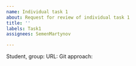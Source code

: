 ```yaml
---
name: Individual task 1
about: Request for review of individual task 1
title: ''
labels: Task1
assignees: SemenMartynov

---
```


Student, group: 
URL: 
Git approach:
